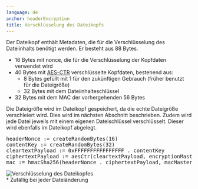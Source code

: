 ```yaml
---
language: de
anchor: headerEncryption
title: Verschlüsselung des Dateikopfs
---
```

<p class="lead">Der Dateikopf enthält Metadaten, die für die Verschlüsselung des Dateiinhalts benötigt werden. Er besteht aus 88 Bytes.</p>

- 16 Bytes mit nonce, die für die Verschlüsselung der Kopfdaten verwendet wird
- 40 Bytes mit <a href="https://de.wikipedia.org/wiki/Counter_Mode">AES-CTR</a> verschlüsselte Kopfdaten, bestehend aus:
  - 8 Bytes gefüllt mit 1 für den zukünftigen Gebrauch (früher benutzt für die Dateigröße)
  - 32 Bytes mit dem Dateiinhalteschlüssel
- 32 Bytes mit dem MAC der vorhergehenden 56 Bytes

Die Dateigröße wird im Dateikopf gespeichert, da die echte Dateigröße verschleiert wird. Dies wird im nächsten Abschnitt beschrieben. Zudem wird jede Datei jeweils mit einem eigenen Dateischlüssel verschlüsselt. Dieser wird ebenfalls im Dateikopf abgelegt.

<pre>
headerNonce := createRandomBytes(16)
contentKey := createRandomBytes(32)
cleartextPayload := 0xFFFFFFFFFFFFFFFF . contentKey
ciphertextPayload := aesCtr(cleartextPayload, encryptionMasterKey, headerNonce)
mac := hmacSha256(headerNonce . ciphertextPayload, macMasterKey)
</pre>

<img src="/img/architecture/file-header-encryption.png" srcset="/img/architecture/file-header-encryption.png 1x, /img/architecture/file-header-encryption@2x.png 2x" alt="Verschlüsselung des Dateikopfes" />
<figcaption>* Zufällig bei jeder Dateiänderung</figcaption>
